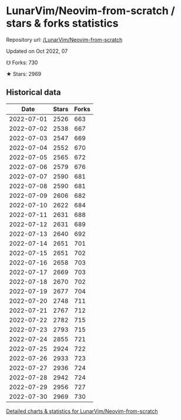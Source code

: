 # LunarVim/Neovim-from-scratch / stars & forks statistics

Repository url: [/LunarVim/Neovim-from-scratch](https://github.com/LunarVim/Neovim-from-scratch)

Updated on Oct 2022, 07

☋ Forks: 730

★ Stars: 2969

## Historical data
| Date | Stars | Forks |
|------|-------|-------|
| 2022-07-01 | 2526 | 663 | 
| 2022-07-02 | 2538 | 667 | 
| 2022-07-03 | 2547 | 669 | 
| 2022-07-04 | 2552 | 670 | 
| 2022-07-05 | 2565 | 672 | 
| 2022-07-06 | 2579 | 676 | 
| 2022-07-07 | 2590 | 681 | 
| 2022-07-08 | 2590 | 681 | 
| 2022-07-09 | 2606 | 682 | 
| 2022-07-10 | 2622 | 684 | 
| 2022-07-11 | 2631 | 688 | 
| 2022-07-12 | 2631 | 689 | 
| 2022-07-13 | 2640 | 692 | 
| 2022-07-14 | 2651 | 701 | 
| 2022-07-15 | 2651 | 702 | 
| 2022-07-16 | 2658 | 703 | 
| 2022-07-17 | 2669 | 703 | 
| 2022-07-18 | 2670 | 702 | 
| 2022-07-19 | 2677 | 704 | 
| 2022-07-20 | 2748 | 711 | 
| 2022-07-21 | 2767 | 712 | 
| 2022-07-22 | 2782 | 715 | 
| 2022-07-23 | 2793 | 715 | 
| 2022-07-24 | 2855 | 721 | 
| 2022-07-25 | 2924 | 722 | 
| 2022-07-26 | 2933 | 723 | 
| 2022-07-27 | 2936 | 724 | 
| 2022-07-28 | 2942 | 724 | 
| 2022-07-29 | 2956 | 727 | 
| 2022-07-30 | 2969 | 730 | 


[Detailed charts & statistics for LunarVim/Neovim-from-scratch](https://reviewgithub.com/rep/LunarVim/Neovim-from-scratch)
